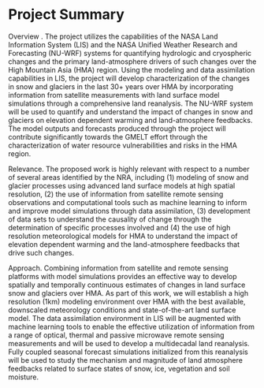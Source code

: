 # Project Summary

Overview . The project utilizes the capabilities of the NASA Land Information System (LIS) and the NASA Unified Weather Research and Forecasting (NU-WRF) systems for quantifying hydrologic and cryospheric changes and the primary land-atmosphere drivers of such changes over the High Mountain Asia (HMA) region. Using the modeling and data assimilation capabilities in LIS, the project will develop characterization of the changes in snow and glaciers in the last 30+ years over HMA by incorporating information from satellite measurements with land surface model simulations through a comprehensive land reanalysis. The NU-WRF system will be used to quantify and understand the impact of changes in snow and glaciers on elevation dependent warming and land-atmosphere feedbacks. The model outputs and forecasts produced through the project will contribute significantly towards the GMELT effort through the characterization of water resource vulnerabilities and risks in the HMA region.

Relevance. The proposed work is highly relevant with respect to a number of several areas identified by the NRA, including (1) modeling of snow and glacier processes using advanced land surface models at high spatial resolution, (2) the use of information from satellite remote sensing observations and computational tools such as machine learning to inform and improve model simulations through data assimilation, (3) development of data sets to understand the causality of change through the determination of specific processes involved and (4) the use of high resolution meteorological models for HMA to understand the impact of elevation dependent warming and the land-atmosphere feedbacks that drive such changes. 

Approach. Combining information from satellite and remote sensing platforms with model simulations provides an effective way to develop spatially and temporally continuous estimates of changes in land surface snow and glaciers over HMA. As part of this work, we will establish a high resolution (1km) modeling environment over HMA with the best available, downscaled meteorology conditions and state-of-the-art land surface model. The data assimilation environment in LIS will be augmented with machine learning tools to enable the effective utilization of information from a range of optical, thermal and passive microwave remote sensing measurements and will be used to develop a multidecadal land reanalysis. Fully coupled seasonal forecast simulations initialized from this reanalysis will be used to study the mechanism and magnitude of land atmosphere feedbacks related to surface states of snow, ice, vegetation and soil moisture.
